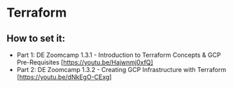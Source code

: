 # Terraform


## How to set it:
* Part 1: DE Zoomcamp 1.3.1 - Introduction to Terraform Concepts & GCP Pre-Requisites [https://youtu.be/Hajwnmj0xfQ]
* Part 2: DE Zoomcamp 1.3.2 - Creating GCP Infrastructure with Terraform [https://youtu.be/dNkEgO-CExg]







